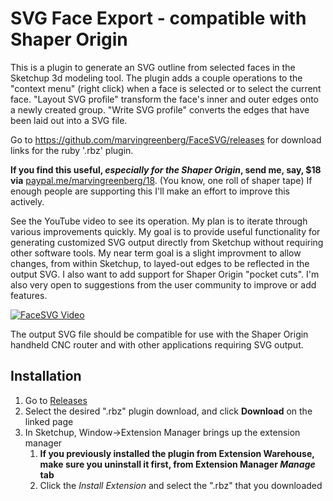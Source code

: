 # SVG Face Export - compatible with Shaper Origin

This is a plugin to generate an SVG outline from selected faces in the Sketchup 3d modeling tool.  The plugin adds a couple operations to the "context menu" (right click) when a face is selected or to select the current face. "Layout SVG profile" transform the face's inner and outer edges onto a newly created group.  "Write SVG profile" converts the edges that have been laid out into a SVG file.

Go to https://github.com/marvingreenberg/FaceSVG/releases for download links for the ruby '.rbz' plugin.

**If you find this useful, _especially for the Shaper Origin_, send me, say, $18 via** [paypal.me/marvingreenberg/18](https://paypal.me/marvingreenberg/18).  (You know, one roll of shaper tape) If enough people are supporting this I'll make an effort to improve this actively.

See the YouTube video to see its operation.  My plan is to iterate through various improvements quickly.  My goal is to provide useful functionality for generating customized SVG output directly from Sketchup without requiring other software tools.  My near term goal is a slight improvment to allow changes, from within Sketchup, to layed-out edges to be reflected in the output SVG.  I also want to add support for Shaper Origin "pocket cuts".   I'm also very open to suggestions from the user community to improve or add features.

[![FaceSVG Video](https://github.com/marvingreenberg/FaceSVG/blob/v1.0.1/doc/FaceSVG_YouTube.png)](https://www.youtube.com/watch?v=yBeFX-peRTg)

The output SVG file should be compatible for use with the Shaper Origin handheld CNC router and with other applications requiring SVG output.

## Installation

1. Go to [Releases](https://github.com/marvingreenberg/FaceSVG/releases)
1. Select the desired ".rbz" plugin download, and click **Download** on the linked page
1. In Sketchup, Window->Extension Manager brings up the extension manager
   1. **If you previously installed the plugin from Extension Warehouse, make sure you uninstall it first, from Extension Manager *Manage* tab**
   1. Click the *Install Extension* and select the ".rbz" that you downloaded
